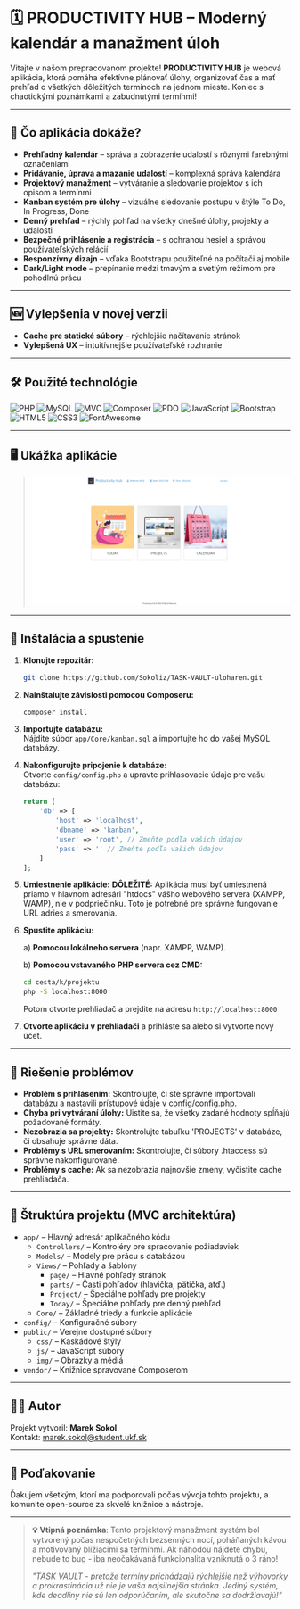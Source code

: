 # 🗓️ PRODUCTIVITY HUB – Moderný kalendár a manažment úloh

Vitajte v našom prepracovanom projekte!
**PRODUCTIVITY HUB** je webová aplikácia, ktorá pomáha efektívne plánovať úlohy, organizovať čas a mať prehľad o všetkých dôležitých termínoch na jednom mieste. Koniec s chaotickými poznámkami a zabudnutými termínmi!

---

## 🚀 Čo aplikácia dokáže?

- **Prehľadný kalendár** – správa a zobrazenie udalostí s rôznymi farebnými označeniami
- **Pridávanie, úprava a mazanie udalostí** – komplexná správa kalendára
- **Projektový manažment** – vytváranie a sledovanie projektov s ich opisom a termínmi
- **Kanban systém pre úlohy** – vizuálne sledovanie postupu v štýle To Do, In Progress, Done
- **Denný prehľad** – rýchly pohľad na všetky dnešné úlohy, projekty a udalosti
- **Bezpečné prihlásenie a registrácia** – s ochranou hesiel a správou používateľských relácií
- **Responzívny dizajn** – vďaka Bootstrapu použiteľné na počítači aj mobile
- **Dark/Light mode** – prepínanie medzi tmavým a svetlým režimom pre pohodlnú prácu

---

## 🆕 Vylepšenia v novej verzii

- **Cache pre statické súbory** – rýchlejšie načítavanie stránok
- **Vylepšená UX** – intuitívnejšie používateľské rozhranie

---

## 🛠️ Použité technológie

![PHP](https://img.shields.io/badge/PHP-777BB4?style=flat&logo=php&logoColor=white)
![MySQL](https://img.shields.io/badge/MySQL-4479A1?style=flat&logo=mysql&logoColor=white)
![MVC](https://img.shields.io/badge/MVC-Architecture-lightgrey)
![Composer](https://img.shields.io/badge/Composer-885630?style=flat&logo=composer&logoColor=white)
![PDO](https://img.shields.io/badge/PDO-Database-blue)
![JavaScript](https://img.shields.io/badge/JavaScript-F7DF1E?style=flat&logo=javascript&logoColor=black)
![Bootstrap](https://img.shields.io/badge/Bootstrap-563D7C?style=flat&logo=bootstrap&logoColor=white)
![HTML5](https://img.shields.io/badge/HTML5-E34F26?style=flat&logo=html5&logoColor=white)
![CSS3](https://img.shields.io/badge/CSS3-1572B6?style=flat&logo=css3&logoColor=white)
![FontAwesome](https://img.shields.io/badge/FontAwesome-528DD7?style=flat&logo=fontawesome&logoColor=white)

---

## 🖥️ Ukážka aplikácie

> ![Ukážka kalendára](public/img/ukazka.jpg)

---

## 📝 Inštalácia a spustenie

1. **Klonujte repozitár:**

   ```bash
   git clone https://github.com/Sokoliz/TASK-VAULT-uloharen.git
   ```

2. **Nainštalujte závislosti pomocou Composeru:**

   ```bash
   composer install
   ```

3. **Importujte databázu:**  
   Nájdite súbor `app/Core/kanban.sql` a importujte ho do vašej MySQL databázy.

4. **Nakonfigurujte pripojenie k databáze:**  
   Otvorte `config/config.php` a upravte prihlasovacie údaje pre vašu databázu:

   ```php
   return [
       'db' => [
           'host' => 'localhost',
           'dbname' => 'kanban',
           'user' => 'root', // Zmeňte podľa vašich údajov
           'pass' => '' // Zmeňte podľa vašich údajov
       ]
   ];
   ```

5. **Umiestnenie aplikácie:**
   **DÔLEŽITÉ:** Aplikácia musí byť umiestnená priamo v hlavnom adresári "htdocs" vášho webového servera (XAMPP, WAMP), nie v podpriečinku. Toto je potrebné pre správne fungovanie URL adries a smerovania.

6. **Spustite aplikáciu:**

   a) **Pomocou lokálneho servera** (napr. XAMPP, WAMP).

   b) **Pomocou vstavaného PHP servera cez CMD:**

   ```bash
   cd cesta/k/projektu
   php -S localhost:8000
   ```

   Potom otvorte prehliadač a prejdite na adresu `http://localhost:8000`

7. **Otvorte aplikáciu v prehliadači** a prihláste sa alebo si vytvorte nový účet.

---

## 🐞 Riešenie problémov

- **Problém s prihlásením:** Skontrolujte, či ste správne importovali databázu a nastavili prístupové údaje v config/config.php.
- **Chyba pri vytváraní úlohy:** Uistite sa, že všetky zadané hodnoty spĺňajú požadované formáty.
- **Nezobrazia sa projekty:** Skontrolujte tabuľku 'PROJECTS' v databáze, či obsahuje správne dáta.
- **Problémy s URL smerovaním:** Skontrolujte, či súbory .htaccess sú správne nakonfigurované.
- **Problémy s cache:** Ak sa nezobrazia najnovšie zmeny, vyčistite cache prehliadača.

---

## 📁 Štruktúra projektu (MVC architektúra)

- `app/` – Hlavný adresár aplikačného kódu
  - `Controllers/` – Kontroléry pre spracovanie požiadaviek
  - `Models/` – Modely pre prácu s databázou
  - `Views/` – Pohľady a šablóny
    - `page/` – Hlavné pohľady stránok
    - `parts/` – Časti pohľadov (hlavička, pätička, atď.)
    - `Project/` – Špeciálne pohľady pre projekty
    - `Today/` – Špeciálne pohľady pre denný prehľad
  - `Core/` – Základné triedy a funkcie aplikácie
- `config/` – Konfiguračné súbory
- `public/` – Verejne dostupné súbory
  - `css/` – Kaskádové štýly
  - `js/` – JavaScript súbory
  - `img/` – Obrázky a médiá
- `vendor/` – Knižnice spravované Composerom

---

## 👨‍💻 Autor

Projekt vytvoril: **Marek Sokol**  
Kontakt: marek.sokol@student.ukf.sk

---

## 🙏 Poďakovanie

Ďakujem všetkým, ktorí ma podporovali počas vývoja tohto projektu, a komunite open-source za skvelé knižnice a nástroje.

---

> **💡 Vtipná poznámka**: Tento projektový manažment systém bol vytvorený počas nespočetných bezsenných nocí, poháňaných kávou a motivovaný blížiacimi sa termínmi. Ak náhodou nájdete chybu, nebude to bug - iba neočakávaná funkcionalita vzniknutá o 3 ráno!
>
> _"TASK VAULT - pretože termíny prichádzajú rýchlejšie než výhovorky a prokrastinácia už nie je vaša najsilnejšia stránka. Jediný systém, kde deadliny nie sú len odporúčaním, ale skutočne sa dodržiavajú!"_
